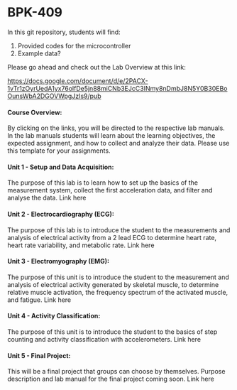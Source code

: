 # BPK-409

In this git repository, students will find:
 1. Provided codes for the microcontroller
 2. Example data?
  
Please go ahead and check out the Lab Overview at this link:

https://docs.google.com/document/d/e/2PACX-1vTr1zOyrUedA1yx76olfDe5jn88miCNb3EJcC3INmy8nDmbJ8N5Y0B30EBoOunsWbA2DGOVWpgJzIs9/pub
  
  
#### Course Overview:
By clicking on the links, you will be directed to the respective lab manuals. In the lab manuals students will learn about the learning objectives, the expected assignment, and how to collect and analyze their data. Please use this template for your assignments. 

#### Unit 1 - Setup and Data Acquisition:

The purpose of this lab is to learn how to set up the basics of the measurement system, collect the first acceleration data, and filter and analyse the data.
Link here

#### Unit 2 - Electrocardiography (ECG):

The purpose of this lab is to introduce the student to the measurements and analysis of electrical activity from a 2 lead ECG to determine heart rate, heart rate variability, and metabolic rate. 
Link here

#### Unit 3 - Electromyography (EMG):

The purpose of this unit is to introduce the student to the measurement and analysis of electrical activity generated by skeletal muscle, to determine relative muscle activation, the frequency spectrum of the activated muscle, and fatigue. 
Link here

#### Unit 4 - Activity Classification:

The purpose of this unit is to introduce the student to the basics of step counting and activity classification with accelerometers. 
Link here

#### Unit 5 - Final Project:

This will be a final project that groups can choose by themselves. Purpose description and lab manual for the final project coming soon. 
Link here





